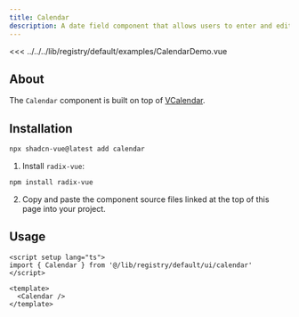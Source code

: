 ```yaml
---
title: Calendar
description: A date field component that allows users to enter and edit date.
---
```



<ComponentPreview name="CalendarDemo"  >

<<< ../../../lib/registry/default/examples/CalendarDemo.vue

</ComponentPreview>

## About

The `Calendar` component is built on top of [VCalendar](https://vcalendar.io/getting-started/installation.html).

## Installation
 
```bash
npx shadcn-vue@latest add calendar
```

<ManualInstall>

1. Install `radix-vue`:

```bash
npm install radix-vue
```

2. Copy and paste the component source files linked at the top of this page into your project.
</ManualInstall>

## Usage

```vue
<script setup lang="ts">
import { Calendar } from '@/lib/registry/default/ui/calendar'
</script>

<template>
  <Calendar />
</template>
```
